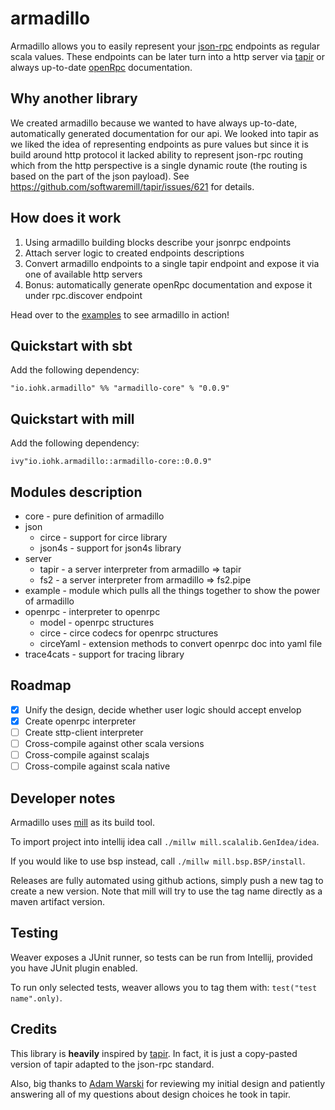 # armadillo

Armadillo allows you to easily represent your [json-rpc](https://www.jsonrpc.org/) endpoints as regular scala values.
These endpoints can be later turn into a http server via [tapir](https://github.com/softwaremill/tapir) or 
always up-to-date [openRpc](https://open-rpc.org/getting-started) documentation.

## Why another library

We created armadillo because we wanted to have always up-to-date, automatically generated documentation for our api. 
We looked into tapir as we liked the idea of representing endpoints as pure values but since it is build around http protocol it lacked
ability to represent json-rpc routing which from the http perspective is a single dynamic route (the routing is based on the part of the json payload).
See https://github.com/softwaremill/tapir/issues/621 for details.

## How does it work

1. Using armadillo building blocks describe your jsonrpc endpoints
2. Attach server logic to created endpoints descriptions
3. Convert armadillo endpoints to a single tapir endpoint and expose it via one of available http servers
4. Bonus: automatically generate openRpc documentation and expose it under rpc.discover endpoint  

Head over to the [examples](./example) to see armadillo in action!

## Quickstart with sbt
Add the following dependency:

```
"io.iohk.armadillo" %% "armadillo-core" % "0.0.9"
```

## Quickstart with mill
Add the following dependency:

```
ivy"io.iohk.armadillo::armadillo-core::0.0.9"
```


## Modules description

- core - pure definition of armadillo
- json
  - circe - support for circe library
  - json4s - support for json4s library
- server
  - tapir - a server interpreter from armadillo => tapir 
  - fs2 - a server interpreter from armadillo => fs2.pipe
- example - module which pulls all the things together to show the power of armadillo
- openrpc - interpreter to openrpc 
    - model - openrpc structures
    - circe - circe codecs for openrpc structures
    - circeYaml - extension methods to convert openrpc doc into yaml file
- trace4cats - support for tracing library

## Roadmap

- [x] Unify the design, decide whether user logic should accept envelop
- [x] Create openrpc interpreter
- [ ] Create sttp-client interpreter
- [ ] Cross-compile against other scala versions
- [ ] Cross-compile against scalajs
- [ ] Cross-compile against scala native

## Developer notes

Armadillo uses [mill](https://com-lihaoyi.github.io/mill/mill/Intro_to_Mill.html) as its build tool. 

To import project into intellij idea call `./millw mill.scalalib.GenIdea/idea`. 

If you would like to use bsp instead, call `./millw mill.bsp.BSP/install`.
  
Releases are fully automated using github actions, simply push a new tag to create a new version.
Note that mill will try to use the tag name directly as a maven artifact version.

## Testing

Weaver exposes a JUnit runner, so tests can be run from Intellij, provided you have JUnit plugin enabled.

To run only selected tests, weaver allows you to tag them with: `test("test name".only)`.

## Credits

This library is **heavily** inspired by [tapir](https://github.com/softwaremill/tapir). In fact, it is just a copy-pasted
version of tapir adapted to the json-rpc standard.

Also, big thanks to [Adam Warski](https://github.com/adamw) for reviewing my initial design and patiently answering all of
my questions about design choices he took in tapir.
